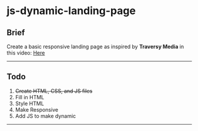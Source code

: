 # js-dynamic-landing-page

## Brief

Create a basic responsive landing page as inspired by **Traversy Media** in this video: [Here](https://www.youtube.com/watch?v=fSTQzlprGLI)

---

## Todo

1. ~~Create HTML, CSS, and JS files~~
1. Fill in HTML
1. Style HTML
1. Make Responsive
1. Add JS to make dynamic

---
